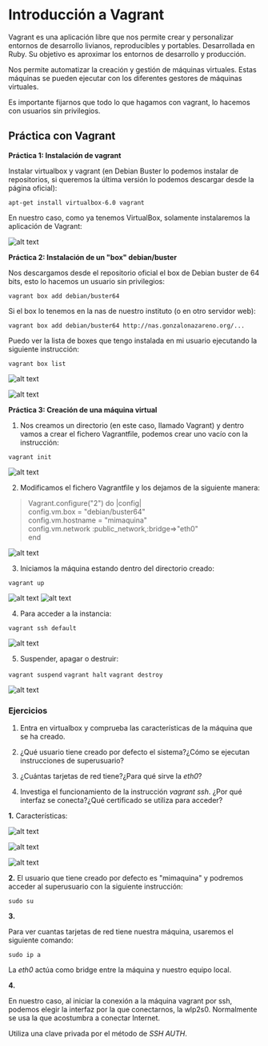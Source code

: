 # Introducción a Vagrant

Vagrant es una aplicación libre que nos permite crear y personalizar
entornos de desarrollo livianos, reproducibles y portables. Desarrollada en
Ruby. Su objetivo es aproximar los entornos de desarrollo y producción.

Nos permite automatizar la creación y gestión de máquinas virtuales. Estas 
máquinas se pueden ejecutar con los diferentes gestores de máquinas virtuales.

Es importante fijarnos que todo lo que hagamos con vagrant, lo hacemos con
usuarios sin privilegios.

## Práctica con Vagrant


**Práctica 1: Instalación de vagrant**

Instalar virtualbox y vagrant (en Debian Buster lo podemos instalar de 
repositorios, si queremos la última versión lo podemos descargar desde 
la página oficial):

```apt-get install virtualbox-6.0 vagrant```

En nuestro caso, como ya tenemos VirtualBox, solamente instalaremos la 
aplicación de Vagrant:

![alt text](https://github.com/ManuelLoraRoman/Prueba/blob/master/Imágenes/install-vagrant.png)


**Práctica 2: Instalación de un "box" debian/buster**

Nos descargamos desde el repositorio oficial el box de Debian buster 
de 64 bits, esto lo hacemos un usuario sin privilegios:

```vagrant box add debian/buster64```

Si el box lo tenemos en la nas de nuestro instituto (o en otro servidor web):

```vagrant box add debian/buster64 http://nas.gonzalonazareno.org/...```

Puedo ver la lista de boxes que tengo instalada en mi usuario ejecutando 
la siguiente instrucción:

```vagrant box list```

![alt text](https://github.com/ManuelLoraRoman/Prueba/blob/master/Imágenes/box-debian.png)

![alt text](https://github.com/ManuelLoraRoman/Prueba/blob/master/Imágenes/list-box.png)


**Práctica 3: Creación de una máquina virtual**

1. Nos creamos un directorio (en este caso, llamado Vagrant) y dentro vamos 
a crear el fichero Vagrantfile, podemos crear uno vacío con la instrucción:

```vagrant init```

![alt text](https://github.com/ManuelLoraRoman/Prueba/blob/master/Imágenes/vagrant-init.png)


2. Modificamos el fichero Vagrantfile y los dejamos de la siguiente manera:

> Vagrant.configure("2") do |config|  
>		config.vm.box = "debian/buster64"  
>		config.vm.hostname = "mimaquina"  
>		config.vm.network :public_network,:bridge=>"eth0"  
> end  

![alt text](https://github.com/ManuelLoraRoman/Prueba/blob/master/Imágenes/vagrantfile.png)

3. Iniciamos la máquina estando dentro del directorio creado:

```vagrant up```

![alt text](https://github.com/ManuelLoraRoman/Prueba/blob/master/Imágenes/vagrant-up1.png)
![alt text](https://github.com/ManuelLoraRoman/Prueba/blob/master/Imágenes/vagrant-up2.png)


4. Para acceder a la instancia:

```vagrant ssh default```

![alt text](https://github.com/ManuelLoraRoman/Prueba/blob/master/Imágenes/sshdefault.png)


5. Suspender, apagar o destruir:

```vagrant suspend```
```vagrant halt```
```vagrant destroy```

![alt text](https://github.com/ManuelLoraRoman/Prueba/blob/master/Imágenes/comandosvagrant.png)


### Ejercicios

1. Entra en virtualbox y comprueba las características de la máquina
que se ha creado.

2. ¿Qué usuario tiene creado por defecto el sistema?¿Cómo se ejecutan
instrucciones de superusuario?

3. ¿Cuántas tarjetas de red tiene?¿Para qué sirve la _eth0_?

4. Investiga el funcionamiento de la instrucción _vagrant ssh_.
¿Por qué interfaz se conecta?¿Qué certificado se utiliza para acceder?


**1.** Características:

![alt text](https://github.com/ManuelLoraRoman/Prueba/blob/master/Imágenes/carac1.png)

![alt text](https://github.com/ManuelLoraRoman/Prueba/blob/master/Imágenes/carac2.png)

![alt text](https://github.com/ManuelLoraRoman/Prueba/blob/master/Imágenes/carac3.png)


**2.** 
El usuario que tiene creado por defecto es "mimaquina" y podremos 
acceder al superusuario con la siguiente instrucción:

```sudo su```


**3.** 

Para ver cuantas tarjetas de red tiene nuestra máquina, usaremos el 
siguiente comando:

```sudo ip a```

La _eth0_ actúa como bridge entre la máquina y nuestro equipo local.


**4.**

En nuestro caso, al iniciar la conexión a la máquina vagrant por ssh, 
podemos elegir la interfaz por la que conectarnos, la wlp2s0. Normalmente
se usa la que acostumbra a conectar Internet.

Utiliza una clave privada por el método de _SSH AUTH_.
